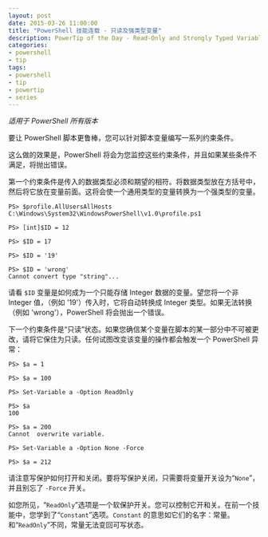 ```yaml
---
layout: post
date: 2015-03-26 11:00:00
title: "PowerShell 技能连载 - 只读及强类型变量"
description: PowerTip of the Day - Read-Only and Strongly Typed Variables
categories:
- powershell
- tip
tags:
- powershell
- tip
- powertip
- series
---
```

_适用于 PowerShell 所有版本_

要让 PowerShell 脚本更鲁棒，您可以针对脚本变量编写一系列约束条件。

这么做的效果是，PowerShell 将会为您监控这些约束条件，并且如果某些条件不满足，将抛出错误。

第一个约束条件是传入的数据类型必须和期望的相符。将数据类型放在方括号中，然后将它放在变量前面。这将会使一个通用类型的变量转换为一个强类型的变量。

    PS> $profile.AllUsersAllHosts
    C:\Windows\System32\WindowsPowerShell\v1.0\profile.ps1

    PS> [int]$ID = 12

    PS> $ID = 17

    PS> $ID = '19'

    PS> $ID = 'wrong'
    Cannot convert type "string"...

请看 `$ID` 变量是如何成为一个只能存储 Integer 数据的变量。望您将一个非 Integer 值，（例如 '19'）传入时，它将自动转换成 Integer 类型。如果无法转换（例如 'wrong'），PowerShell 将会抛出一个错误。

下一个约束条件是“只读”状态。如果您确信某个变量在脚本的某一部分中不可被更改，请将它保住为只读。任何试图改变该变量的操作都会触发一个 PowerShell 异常：

    PS> $a = 1

    PS> $a = 100

    PS> Set-Variable a -Option ReadOnly

    PS> $a
    100

    PS> $a = 200
    Cannot  overwrite variable.

    PS> Set-Variable a -Option None -Force

    PS> $a = 212

请注意写保护如何打开和关闭。要将写保护关闭，只需要将变量开关设为“`None`”，并且别忘了 `-Force` 开关。

如您所见，“`ReadOnly`”选项是一个软保护开关。您可以控制它开和关。在前一个技能中，您学到了“`Constant`”选项。`Constant` 的意思如它们的名字：常量。和“`ReadOnly`”不同，常量无法变回可写状态。

<!--本文国际来源：[Read-Only and Strongly Typed Variables](http://community.idera.com/powershell/powertips/b/tips/posts/read-only-and-strongly-typed-variables)-->

